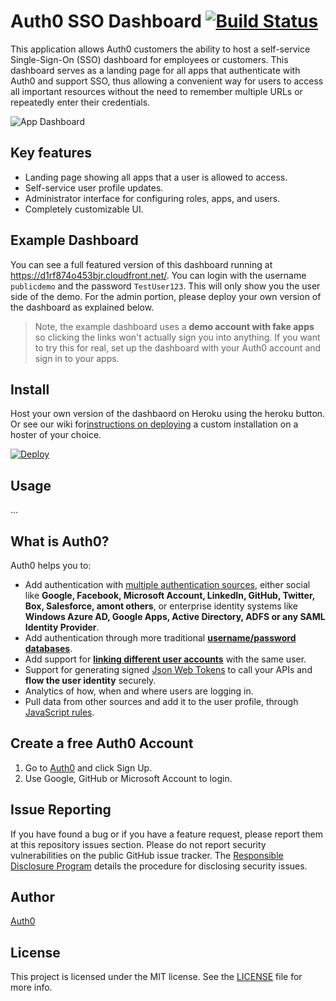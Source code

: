 # Auth0 SSO Dashboard [![Build Status](https://travis-ci.org/auth0/auth0-sso-dashboard.svg)](https://travis-ci.org/auth0/auth0-sso-dashboard)

This application allows Auth0 customers the ability to host a self-service Single-Sign-On (SSO) dashboard for employees or customers. This dashboard serves as a landing page for all apps that authenticate with Auth0 and support SSO, thus allowing a convenient way for users to access all important resources without the need to remember multiple URLs or repeatedly enter their credentials.

![App Dashboard](https://cloudup.com/c2io8Lzb5-8+)

## Key features
* Landing page showing all apps that a user is allowed to access.
* Self-service user profile updates.
* Administrator interface for configuring roles, apps, and users.
* Completely customizable UI.

## Example Dashboard
You can see a full featured version of this dashboard running at https://d1rf874o453bjr.cloudfront.net/. You can login with the username `publicdemo` and the password `TestUser123`. This will only show you the user side of the demo. For the admin portion, please deploy your own version of the dashboard as explained below.

> Note, the example dashboard uses a **demo account with fake apps** so clicking the links won't actually sign you into anything. If you want to try this for real, set up the dashboard with your Auth0 account and sign in to your apps.

## Install
Host your own version of the dashbaord on Heroku using the heroku button. Or see our wiki for[instructions on deploying](https://github.com/auth0/auth0-sso-dashboard-sample/wiki/Setup) a custom installation on a hoster of your choice.

[![Deploy](https://www.herokucdn.com/deploy/button.png)](https://dashboard.heroku.com/new?template=https%3A%2F%2Fgithub.com%2Fauth0%2Fauth0-sso-dashboard)

## Usage
...

## What is Auth0?

Auth0 helps you to:

* Add authentication with [multiple authentication sources](https://docs.auth0.com/identityproviders), either social like **Google, Facebook, Microsoft Account, LinkedIn, GitHub, Twitter, Box, Salesforce, amont others**, or enterprise identity systems like **Windows Azure AD, Google Apps, Active Directory, ADFS or any SAML Identity Provider**.
* Add authentication through more traditional **[username/password databases](https://docs.auth0.com/mysql-connection-tutorial)**.
* Add support for **[linking different user accounts](https://docs.auth0.com/link-accounts)** with the same user.
* Support for generating signed [Json Web Tokens](https://docs.auth0.com/jwt) to call your APIs and **flow the user identity** securely.
* Analytics of how, when and where users are logging in.
* Pull data from other sources and add it to the user profile, through [JavaScript rules](https://docs.auth0.com/rules).

## Create a free Auth0 Account

1. Go to [Auth0](https://auth0.com) and click Sign Up.
2. Use Google, GitHub or Microsoft Account to login.

## Issue Reporting

If you have found a bug or if you have a feature request, please report them at this repository issues section. Please do not report security vulnerabilities on the public GitHub issue tracker. The [Responsible Disclosure Program](https://auth0.com/whitehat) details the procedure for disclosing security issues.

## Author

[Auth0](auth0.com)

## License

This project is licensed under the MIT license. See the [LICENSE](LICENSE) file for more info.
